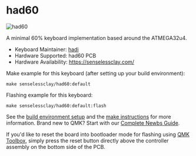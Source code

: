 # had60

![had60](https://i.imgur.com/Q0AtIAg.jpg)

A minimal 60% keyboard implementation based around the ATMEGA32u4. 

* Keyboard Maintainer: [hadi](https://github.com/senselessclay)
* Hardware Supported: had60 PCB
* Hardware Availability: https://senselessclay.com/

Make example for this keyboard (after setting up your build environment):

    make senselessclay/had60:default

Flashing example for this keyboard:

    make senselessclay/had60:default:flash

See the [build environment setup](https://docs.qmk.fm/#/getting_started_build_tools) and the [make instructions](https://docs.qmk.fm/#/getting_started_make_guide) for more information. Brand new to QMK? Start with our [Complete Newbs Guide](https://docs.qmk.fm/#/newbs).

If you'd like to reset the board into bootloader mode for flashing using [QMK Toolbox](https://github.com/qmk/qmk_toolbox), simply press the reset button directly above the controller assembly on the bottom side of the PCB.